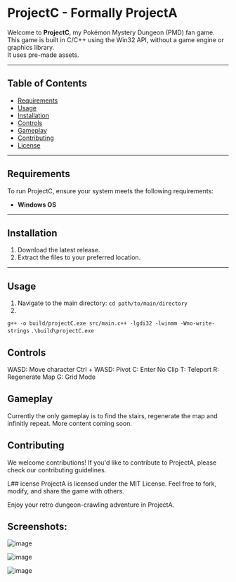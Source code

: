 # ProjectC - Formally ProjectA

Welcome to **ProjectC**, my Pokémon Mystery Dungeon (PMD) fan game.  
This game is built in C/C++ using the Win32 API, without a game engine or graphics library.  
It uses pre-made assets.

---

## Table of Contents
- [Requirements](#requirements)
- [Usage](#usage)
- [Installation](#installation)
- [Controls](#controls)
- [Gameplay](#gameplay)
- [Contributing](#contributing)
- [License](#license)

---

## Requirements

To run ProjectC, ensure your system meets the following requirements:
- **Windows OS**

---

## Installation

1. Download the latest release.
2. Extract the files to your preferred location.

---

## Usage

1. Navigate to the main directory:
   ```cd path/to/main/directory ```
2. 
```g++ -o build/projectC.exe src/main.c++ -lgdi32 -lwinmm -Wno-write-strings```
```.\build\projectC.exe```


## Controls
WASD: Move character
Ctrl + WASD: Pivot
C: Enter No Clip
T: Teleport
R: Regenerate Map
G: Grid Mode

## Gameplay
Currently the only gameplay is to find the stairs, regenerate the map and infinitly repeat. More content coming soon.

## Contributing
We welcome contributions! If you'd like to contribute to ProjectA, please check our contributing guidelines.

L## icense
ProjectA is licensed under the MIT License. Feel free to fork, modify, and share the game with others.

Enjoy your retro dungeon-crawling adventure in ProjectA.

## Screenshots:

![image](https://github.com/micman123456/ProjectA/assets/77693187/1e9f7384-2744-4108-9715-31fbaf388afc)

![image](https://github.com/micman123456/ProjectA/assets/77693187/83ce62c6-aed6-4583-bc7d-7757bc69d130)

![image](https://github.com/micman123456/ProjectA/assets/77693187/e7913649-c5a3-4360-9a08-9790db1c4ec7)



